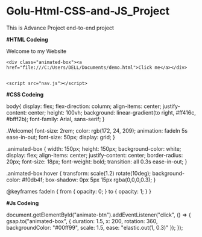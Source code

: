 # Golu-Html-CSS-and-JS_Project
This is Advance Project end-to-end project

**#HTML Codeing**

<!DOCTYPE html>
<html lang="en">
<head>
    <meta charset="UTF-8">
    <meta name="viewport" content="width=device-width, initial-scale=1.0">
    <title>Advanced Animations</title>
    <link rel="stylesheet" href="nav.css">
</head>
<body>
    <div class="Welcome">Welcome to my Website</div>
  
    <div class="animated-box"><a href="file:///C:/Users/DELL/Documents/demo.html">Click me</a></div>

   
    <script src="nav.js"></script>
</body>
</html>


**#CSS Codeing**

body{
    display: flex;
    flex-direction: column;
    align-items: center;
    justify-content: center;
    height: 100vh;
    background: linear-gradient(to right, #ff416c, #bfff2b);
    font-family: Arial, sans-serif;
}

.Welcome{
    font-size: 2rem;
    color: rgb(172, 24, 209);
    animation: fadeIn 5s ease-in-out; 
    font-size: 50px;
    display: grid;
}

.animated-box {
    width: 150px;
    height: 150px;
    background-color: white;
    display: flex;
    align-items: center;
    justify-content: center;
    border-radius: 20px;
    font-size: 18px;
    font-weight: bold;
    transition: all 0.3s ease-in-out;
}

.animated-box:hover {
    transform: scale(1.2) rotate(10deg);
    background-color: #f0db4f;
    box-shadow: 0px 5px 15px rgba(0,0,0,0.3);
}

@keyframes fadeIn {
    from { opacity: 0; }
    to { opacity: 1; }
}

**#Js Codeing**

document.getElementById("animate-btn").addEventListener("click", () => {
    gsap.to("animated-box", {
        duration: 1.5,
        x: 200,
        rotation: 360,
        backgroundColor: "#00ff99",
        scale: 1.5,
        ease: "elastic.out(1, 0.3)"
    });
});

